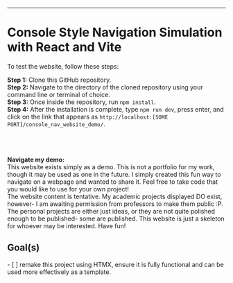<hr>
<h1>Console Style Navigation Simulation with React and Vite</h1>
<p>To test the website, follow these steps:</p>
<p><strong>Step 1:</strong> Clone this GitHub repository.<br>
<strong>Step 2:</strong> Navigate to the directory of the cloned repository using your command line or terminal of choice.
<br>
<strong>Step 3:</strong> Once inside the repository, run <code>npm install</code>.
<br>
<strong>Step 4:</strong> After the installation is complete, type <code>npm run dev</code>, press enter, and click on the link that appears as <code>http://localhost:[SOME PORT]/console_nav_website_demo/</code>.</p>
<br>
<br>
<br>
<strong>Navigate my demo:</strong> <br>
This website exists simply as a demo. This is not a portfolio for my work, though it may be used as one in the future. I simply created this fun way to navigate on a webpage and wanted to share it. Feel free to take code that you would like to use for your own project!<br>
The website content is tentative. My academic projects displayed DO exist, however- I am awaiting permission from professors to make them public :P. The personal projects are either just ideas, or they are not quite polished enough to be published- some are published. This website is just a skeleton for whoever may be interested. Have fun! <br>


<h2>Goal(s)</h2>
- [ ] remake this project using HTMX, ensure it is fully functional and can be used more effectively as a template. <br>
